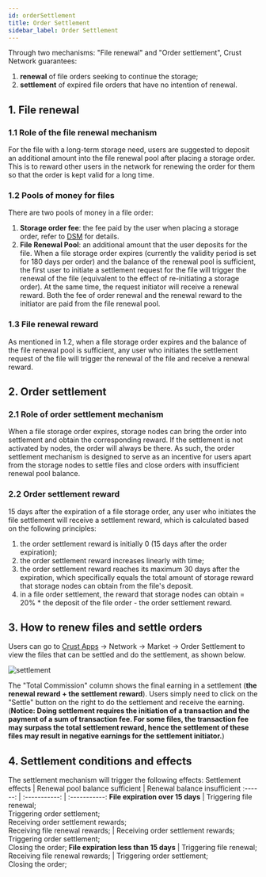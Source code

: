 ```yaml
---
id: orderSettlement
title: Order Settlement
sidebar_label: Order Settlement
---
```


Through two mechanisms: "File renewal" and "Order settlement", Crust Network guarantees:

1. **renewal** of file orders seeking to continue the storage;
2. **settlement** of expired file orders that have no intention of renewal.


## 1. File renewal

### 1.1 Role of the file renewal mechanism
For the file with a long-term storage need, users are suggested to deposit an additional amount into the file renewal pool after placing a storage order. This is to reward other users in the network for renewing the order for them so that the order is kept valid for a long time.

### 1.2 Pools of money for files
There are two pools of money in a file order:
1. **Storage order fee**: the fee paid by the user when placing a storage order, refer to [DSM](https://wiki.crust.network/docs/en/DSM) for details.
2. **File Renewal Pool**: an additional amount that the user deposits for the file. When a file storage order expires (currently the validity period is set for 180 days per order) and the balance of the renewal pool is sufficient, the first user to initiate a settlement request for the file will trigger the renewal of the file (equivalent to the effect of re-initiating a storage order). At the same time, the request initiator will receive a renewal reward. Both the fee of order renewal and the renewal reward to the initiator are paid from the file renewal pool.

### 1.3 File renewal reward
As mentioned in 1.2, when a file storage order expires and the balance of the file renewal pool is sufficient, any user who initiates the settlement request of the file will trigger the renewal of the file and receive a renewal reward.


## 2. Order settlement

### 2.1 Role of order settlement mechanism
When a file storage order expires, storage nodes can bring the order into settlement and obtain the corresponding reward. If the settlement is not activated by nodes, the order will always be there. As such, the order settlement mechanism is designed to serve as an incentive for users apart from the storage nodes to settle files and close orders with insufficient renewal pool balance.

### 2.2 Order settlement reward

15 days after the expiration of a file storage order, any user who initiates the file settlement will receive a settlement reward, which is calculated based on the following principles:

1. the order settlement reward is initially 0 (15 days after the order expiration);
2. the order settlement reward increases linearly with time;
3. the order settlement reward reaches its maximum 30 days after the expiration, which specifically equals the total amount of storage reward that storage nodes can obtain from the file's deposit.
4. in a file order settlement, the reward that storage nodes can obtain = 20% * the deposit of the file order - the order settlement reward.

## 3. How to renew files and settle orders

Users can go to [Crust Apps](https://apps.crust.network/?rpc=wss%3A%2F%2Fapi-maxwell.crust.network#/market/settlements) -> Network -> Market -> Order Settlement to view the files that can be settled and do the settlement, as shown below.

![settlement](https://crust-data.oss-cn-shanghai.aliyuncs.com/wiki/storage/settlement.png)

The "Total Commission" column shows the final earning in a settlement (**the renewal reward + the settlement reward**). Users simply need to click on the "Settle" button on the right to do the settlement and receive the earning. (**Notice: Doing settlement requires the initiation of a transaction and the payment of a sum of transaction fee. For some files, the transaction fee may surpass the total settlement reward, hence the settlement of these files may result in negative earnings for the settlement initiator.**)

## 4. Settlement conditions and effects
The settlement mechanism will trigger the following effects:
 Settlement effects | Renewal pool balance sufficient | Renewal balance insufficient 
 :------: | :-----------:  | :-----------: 
**File expiration over 15 days**     | Triggering file renewal;<br>Triggering order settlement;<br> Receiving order settlement rewards;<br>Receiving file renewal rewards; | Receiving order settlement rewards;<br> Triggering order settlement;<br>Closing the order; 
**File expiration less than 15 days**     | Triggering file renewal;<br>Receiving file renewal rewards; | Triggering order settlement;<br>Closing the order; 
